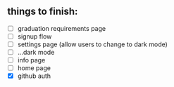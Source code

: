 ## things to finish:
 - [ ] graduation requirements page
 - [ ] signup flow
 - [ ] settings page (allow users to change to dark mode)
 - [ ] ...dark mode
 - [ ] info page
 - [ ] home page
 - [x] github auth